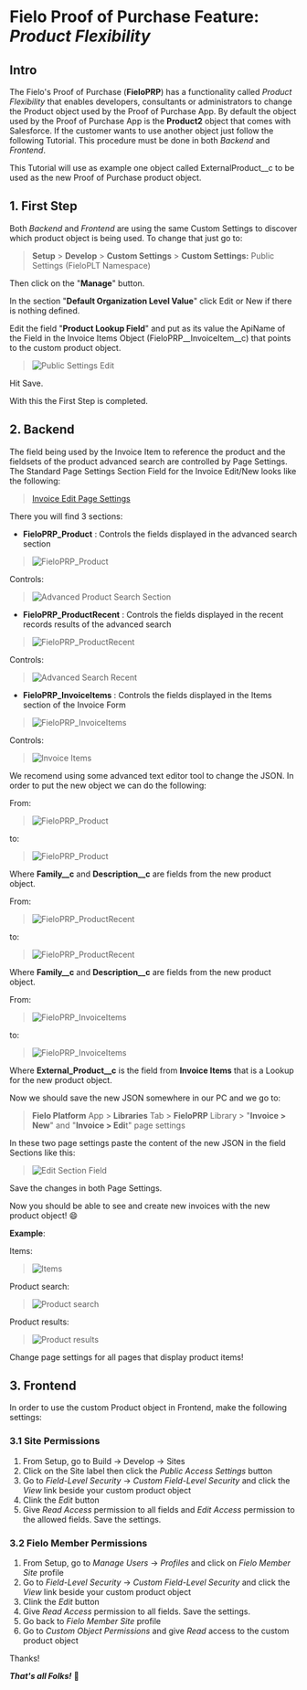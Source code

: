 # Fielo Proof of Purchase Feature: _Product Flexibility_
## Intro
The Fielo's Proof of Purchase (**FieloPRP**) has a functionality called _Product Flexibility_ that enables developers, consultants or administrators to change the Product object used by the Proof of Purchase App.
By default the object used by the Proof of Purchase App is the **Product2** object that comes with Salesforce. If the customer wants to use another object just follow the following Tutorial. This procedure must be done in both _Backend_ and _Frontend_.

This Tutorial will use as example one object called ExternalProduct__c to be used as the new Proof of Purchase product object.

## 1. First Step
Both _Backend_ and _Frontend_ are using the same Custom Settings to discover which product object is being used. To change that just go to:

> **Setup** > **Develop** > **Custom Settings** > **Custom Settings:** Public Settings (FieloPLT Namespace)

Then click on the "**Manage**" button.

In the section "**Default Organization Level Value**" click Edit or New if there is nothing defined.

Edit the field "**Product Lookup Field**" and put as its value the ApiName of the Field in the Invoice Items Object (FieloPRP__InvoiceItem__c) that points to the custom product object.

> ![Public Settings Edit](https://github.com/tibeal/Fielo-Tutorials/blob/master/FieloPRP/Source/ScreenHunter_01%20Aug.%2030%2011.45.gif?raw=true)

Hit Save.

With this the First Step is completed.

## 2. Backend
The field being used by the Invoice Item to reference the product and the fieldsets of the product advanced search are controlled by Page Settings.
The Standard Page Settings Section Field for the Invoice Edit/New looks like the following:

> [Invoice Edit Page Settings](https://github.com/tibeal/Fielo-Tutorials/blob/master/FieloPRP/Source/PageSettings.json)

There you will find 3 sections:

- **FieloPRP_Product** : Controls the fields displayed in the advanced search section

> ![FieloPRP_Product](https://github.com/tibeal/Fielo-Tutorials/blob/master/FieloPRP/Source/product.gif?raw=true)

Controls:
> ![Advanced Product Search Section](https://github.com/tibeal/Fielo-Tutorials/blob/master/FieloPRP/Source/advanced_search_section.gif?raw=true)

- **FieloPRP_ProductRecent** : Controls the fields displayed in the recent records results of the advanced search

> ![FieloPRP_ProductRecent](https://github.com/tibeal/Fielo-Tutorials/blob/master/FieloPRP/Source/product_recent.gif?raw=true)

Controls:
> ![Advanced Search Recent](https://github.com/tibeal/Fielo-Tutorials/blob/master/FieloPRP/Source/advanced_search_recent.gif?raw=true)

- **FieloPRP_InvoiceItems** : Controls the fields displayed in the Items section of the Invoice Form

> ![FieloPRP_InvoiceItems](https://github.com/tibeal/Fielo-Tutorials/blob/master/FieloPRP/Source/items.gif?raw=true)

Controls:
> ![Invoice Items](https://github.com/tibeal/Fielo-Tutorials/blob/master/FieloPRP/Source/items_section.gif?raw=true)

We recomend using some advanced text editor tool to change the JSON. In order to put the new object we can do the following:

From:
> ![FieloPRP_Product](https://github.com/tibeal/Fielo-Tutorials/blob/master/FieloPRP/Source/product.gif?raw=true)

to:
> ![FieloPRP_Product](https://github.com/tibeal/Fielo-Tutorials/blob/master/FieloPRP/Source/external_prod.gif?raw=true)

Where **Family__c** and **Description__c** are fields from the new product object.

From:
> ![FieloPRP_ProductRecent](https://github.com/tibeal/Fielo-Tutorials/blob/master/FieloPRP/Source/product_recent.gif?raw=true)

to:
> ![FieloPRP_ProductRecent](https://github.com/tibeal/Fielo-Tutorials/blob/master/FieloPRP/Source/external_prod_recent.gif?raw=true)

Where **Family__c** and **Description__c** are fields from the new product object.

From:
> ![FieloPRP_InvoiceItems](https://github.com/tibeal/Fielo-Tutorials/blob/master/FieloPRP/Source/items.gif?raw=true)

to:
> ![FieloPRP_InvoiceItems](https://github.com/tibeal/Fielo-Tutorials/blob/master/FieloPRP/Source/external_prod_item.gif?raw=true)

Where **External_Product__c** is the field from **Invoice Items** that is a Lookup for the new product object.

Now we should save the new JSON somewhere in our PC and we go to:

> **Fielo Platform** App > **Libraries** Tab > **FieloPRP** Library > "**Invoice > New**" and "**Invoice > Edi**t" page settings

In these two page settings paste the content of the new JSON in the field Sections like this:

> ![Edit Section Field](https://github.com/tibeal/Fielo-Tutorials/blob/master/FieloPRP/Source/edit_section.gif?raw=true)

Save the changes in both Page Settings.

Now you should be able to see and create new invoices with the new product object! :smile:

**Example**:

Items:

> ![Items](https://github.com/tibeal/Fielo-Tutorials/blob/master/FieloPRP/Source/external_prod_items.gif?raw=true)

Product search:

> ![Product search](https://github.com/tibeal/Fielo-Tutorials/blob/master/FieloPRP/Source/external_prod_serarch.gif?raw=true)

Product results:

> ![Product results](https://github.com/tibeal/Fielo-Tutorials/blob/master/FieloPRP/Source/external_prod_results.gif?raw=true)

Change page settings for all pages that display product items!

## 3. Frontend
In order to use the custom Product object in Frontend, make the following settings:

### 3.1 Site Permissions
1. From Setup, go to Build -> Develop -> Sites
2. Click on the Site label then click the *Public Access Settings* button
3. Go to *Field-Level Security* -> *Custom Field-Level Security* and click the *View* link beside your custom product object
4. Clink the *Edit* button
5. Give *Read Access* permission to all fields and *Edit Access* permission to the allowed fields. Save the settings.

### 3.2 Fielo Member Permissions
1. From Setup, go to *Manage Users* -> *Profiles* and click on *Fielo Member Site* profile
2. Go to *Field-Level Security* -> *Custom Field-Level Security* and click the *View* link beside your custom product object
3. Clink the *Edit* button
4. Give *Read Access* permission to all fields. Save the settings.
5. Go back to *Fielo Member Site* profile
6. Go to *Custom Object Permissions* and give *Read* access to the custom product object

Thanks!

**_That's all Folks!_** :rabbit:

